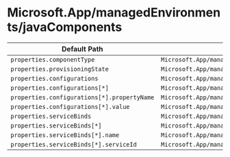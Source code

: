# Microsoft.App/managedEnvironments/javaComponents

| Default Path | Alias |
|---|---|
| `properties.componentType` | `Microsoft.App/managedEnvironments/javaComponents/componentType` |
| `properties.provisioningState` | `Microsoft.App/managedEnvironments/javaComponents/provisioningState` |
| `properties.configurations` | `Microsoft.App/managedEnvironments/javaComponents/configurations` |
| `properties.configurations[*]` | `Microsoft.App/managedEnvironments/javaComponents/configurations[*]` |
| `properties.configurations[*].propertyName` | `Microsoft.App/managedEnvironments/javaComponents/configurations[*].propertyName` |
| `properties.configurations[*].value` | `Microsoft.App/managedEnvironments/javaComponents/configurations[*].value` |
| `properties.serviceBinds` | `Microsoft.App/managedEnvironments/javaComponents/serviceBinds` |
| `properties.serviceBinds[*]` | `Microsoft.App/managedEnvironments/javaComponents/serviceBinds[*]` |
| `properties.serviceBinds[*].name` | `Microsoft.App/managedEnvironments/javaComponents/serviceBinds[*].name` |
| `properties.serviceBinds[*].serviceId` | `Microsoft.App/managedEnvironments/javaComponents/serviceBinds[*].serviceId` |

